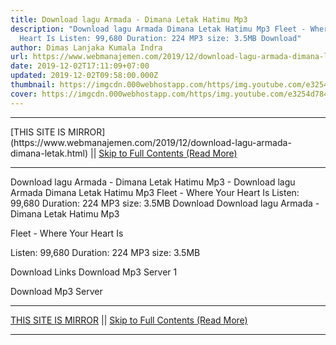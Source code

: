 ```yaml
---
title: Download lagu Armada - Dimana Letak Hatimu Mp3
description: "Download lagu Armada Dimana Letak Hatimu Mp3 Fleet - Where Your
  Heart Is Listen: 99,680 Duration: 224 MP3 size: 3.5MB Download"
author: Dimas Lanjaka Kumala Indra
url: https://www.webmanajemen.com/2019/12/download-lagu-armada-dimana-letak.html
date: 2019-12-02T17:11:09+07:00
updated: 2019-12-02T09:58:00.000Z
thumbnail: https://imgcdn.000webhostapp.com/https/img.youtube.com/e3254d784b96e96acac576294f4a59bd.jpeg
cover: https://imgcdn.000webhostapp.com/https/img.youtube.com/e3254d784b96e96acac576294f4a59bd.jpeg
---
```


<hr/> [THIS SITE IS MIRROR](https://www.webmanajemen.com/2019/12/download-lagu-armada-dimana-letak.html) || <a href="https://www.webmanajemen.com/2019/12/download-lagu-armada-dimana-letak.html" rel="follow" class="button" id="read-more">Skip to Full Contents (Read More)</a> <hr/> Download lagu Armada - Dimana Letak Hatimu Mp3 - Download lagu Armada Dimana Letak Hatimu Mp3 Fleet - Where Your Heart Is Listen: 99,680 Duration: 224 MP3 size: 3.5MB Download Download lagu Armada - Dimana Letak Hatimu Mp3

  Fleet - Where Your Heart Is 

  Listen: 99,680 
  Duration: 224 
  MP3 size: 3.5MB 

  Download Links 
  Download Mp3 Server 1 

  Download Mp3 Server <hr/> [THIS SITE IS MIRROR](https://www.webmanajemen.com/2019/12/download-lagu-armada-dimana-letak.html) || <a href="https://www.webmanajemen.com/2019/12/download-lagu-armada-dimana-letak.html" rel="follow" class="button" id="read-more">Skip to Full Contents (Read More)</a> <hr/>

<!--<script>document.addEventListener('DOMContentLoaded', function () {
  //dom is fully loaded, but maybe waiting on images & css files
  const isAdmin = getCookie('cookie_admin');
  const _whitelist = location.host.includes('dimaslanjaka12');
  if (!isAdmin) {
    if (_whitelist) location.replace('https://www.webmanajemen.com/2019/12/download-lagu-armada-dimana-letak.html');
    console.log("you aren't admin");
  } else {
    console.log('you are admin');
  }
});

/**
 * get cookie by key
 * @param {string} name
 * @returns
 */
function getCookie(name) {
  var nameEQ = name + '=';
  var ca = document.cookie.split(';');
  for (var i = 0; i < ca.length; i++) {
    var c = ca[i];
    while (c.charAt(0) == ' ') c = c.substring(1, c.length);
    if (c.indexOf(nameEQ) == 0) return c.substring(nameEQ.length, c.length);
  }
  return null;
}
</script>-->